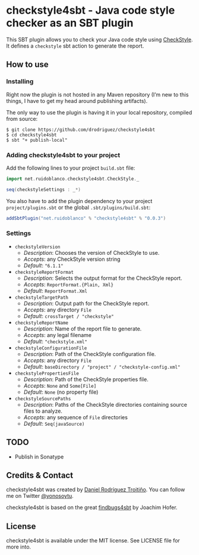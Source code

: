 # checkstyle4sbt - Java code style checker as an SBT plugin

This SBT plugin allows you to check your Java code style using [CheckStyle](http://checkstyle.sourceforge.net/). It defines a `checkstyle` sbt action to generate the report.

## How to use

### Installing

Right now the plugin is not hosted in any Maven repository (I’m new to this things, I have to get my head around publishing artifacts).

The only way to use the plugin is having it in your local repository, compiled from source:

```shell
$ git clone https://github.com/drodriguez/checkstyle4sbt
$ cd checkstyle4sbt
$ sbt "+ publish-local"
```

### Adding checkstyle4sbt to your project

Add the following lines to your project `build.sbt` file:

```scala
import net.ruidoblanco.checkstyle4sbt.CheckStyle._

seq(checkstyleSettings : _*)
```

You also have to add the plugin dependency to your project `project/plugins.sbt` or the global `.sbt/plugins/build.sbt`:

```scala
addSbtPlugin("net.ruidoblanco" % "checkstyle4sbt" % "0.0.3")
```

### Settings

* `checkstyleVersion`
    * _Description_: Chooses the version of CheckStyle to use.
    * _Accepts_: any CheckStyle version string
    * _Default_: `"6.1.1"`
* `checkstyleReportFormat`
    * _Description_: Selects the output format for the CheckStyle report.
    * _Accepts_: `ReportFormat.{Plain, Xml}`
    * _Default_: `ReportFormat.Xml`
* `checkstyleTargetPath`
    * _Description_: Output path for the CheckStyle report.
    * _Accepts_: any directory `File`
    * _Default_: `crossTarget / "checkstyle"`
* `checkstyleReportName`
    * _Description_: Name of the report file to generate.
    * _Accepts_: any legal filename
    * _Default_: `"checkstyle.xml"`
* `checkstyleConfigurationFile`
    * _Description_: Path of the CheckStyle configuration file.
    * _Accepts_: any directory `File`
    * _Default_: `baseDirectory / "project" / "checkstyle-config.xml"`
* `checkstylePropertiesFile`
    * _Description_: Path of the CheckStyle properties file.
    * _Accepts_: `None` and `Some[File]`
    * _Default_: `None` (no property file)
* `checkstyleSourcePaths`
    * _Description_: Paths of the CheckStyle directories containing source files to analyze.
    * _Accepts_: any sequence of `File` directories
    * _Default_: `Seq(javaSource)`

## TODO

- Publish in Sonatype

## Credits & Contact

checkstyle4sbt was created by [Daniel Rodríguez Troitiño](http://github.com/drodriguez). You can follow me on Twitter [@yonosoytu](http://twitter.com/yonosoytu).

checkstyle4sbt is based on the great [findbugs4sbt](https://bitbucket.org/jmhofer/findbugs4sbt) by Joachim Hofer.

## License

checkstyle4sbt is available under the MIT license. See LICENSE file for more into.